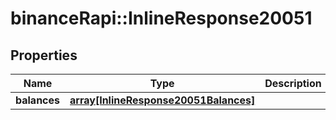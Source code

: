 # binanceRapi::InlineResponse20051


## Properties
Name | Type | Description | Notes
------------ | ------------- | ------------- | -------------
**balances** | [**array[InlineResponse20051Balances]**](inline_response_200_51_balances.md) |  | 


